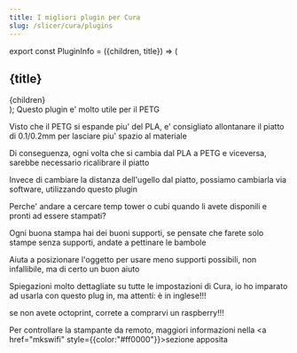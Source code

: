 ```yaml
---
title: I migliori plugin per Cura
slug: /slicer/cura/plugins
---
```


export const PluginInfo = ({children, title}) => (
  <div
    style={{
      backgroundColor: '#64d4ed',
      borderRadius: '5px',
      color: '#000000',
      padding: '30px',
      margin: '10px',
    }}>
    <h2 style={{
        color:'#fff'
    }}>{title}</h2>
    {children}
  </div>
);

<PluginInfo title="Z Offset">
Questo plugin e' molto utile per il PETG

Visto che il PETG si espande piu' del PLA, e' consigliato allontanare il piatto di 0.1/0.2mm per lasciare piu' spazio al materiale

Di conseguenza, ogni volta che si cambia dal PLA a PETG e viceversa, sarebbe necessario ricalibrare il piatto

Invece di cambiare la distanza dell'ugello dal piatto, possiamo cambiarla via software, utilizzando questo plugin

</PluginInfo>


<PluginInfo title="Calibration shapes">

Perche' andare a cercare temp tower o cubi quando li avete disponili e pronti ad essere stampati?

</PluginInfo>

<PluginInfo title="Custom support">

Ogni buona stampa hai dei buoni supporti, se pensate che farete solo stampe senza supporti, andate a pettinare le bambole

</PluginInfo>

<PluginInfo title="Simpler Slicing: Auto-Orientation">

Aiuta a posizionare l'oggetto per usare meno supporti possibili, non infallibile, ma di certo un buon aiuto

</PluginInfo>

<PluginInfo title="Crystal Clear: Cura Settings Guide">

Spiegazioni molto dettagliate su tutte le impostazioni di Cura, io ho imparato ad usarla con questo plug in, ma attenti: è in inglese!!!

</PluginInfo>

<PluginInfo title="Octoprint">

se non avete octoprint, correte a comprarvi un raspberry!!!

</PluginInfo>

<PluginInfo title="MKS Wifi">

Per controllare la stampante da remoto, maggiori informazioni nella <a href="mkswifi" style={{color:"#ff0000"}}>sezione apposita</a>

</PluginInfo>

  